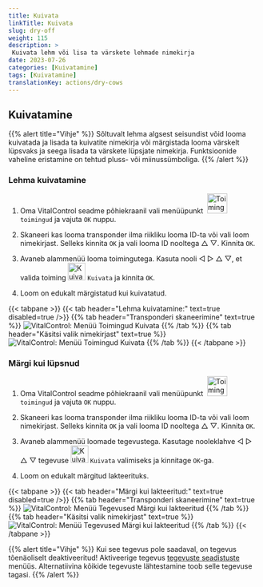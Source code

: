 ```yaml
---
title: Kuivata
linkTitle: Kuivata
slug: dry-off
weight: 115
description: >
 Kuivata lehm või lisa ta värskete lehmade nimekirja
date: 2023-07-26
categories: [Kuivatamine]
tags: [Kuivatamine]
translationKey: actions/dry-cows
---
```


## Kuivatamine

{{% alert title="Vihje" %}}
Sõltuvalt lehma algsest seisundist võid looma kuivatada ja lisada ta kuivatite nimekirja või märgistada looma värskelt lüpsvaks ja seega lisada ta värskete lüpsjate nimekirja. Funktsioonide vaheline eristamine on tehtud pluss- või miinussümboliga.
{{% /alert %}}

### Lehma kuivatamine

1. Oma VitalControl seadme põhiekraanil vali menüüpunkt &nbsp;<img src="/icons/actions.svg" width="40" align="bottom" alt="Toimingud" /> `toimingud` ja vajuta `OK` nuppu.

2. Skaneeri kas looma transponder ilma riikliku looma ID-ta või vali loom nimekirjast. Selleks kinnita `OK` ja vali looma ID nooltega △ ▽. Kinnita `OK`.

3. Avaneb alammenüü looma toimingutega. Kasuta nooli ◁ ▷ △ ▽, et valida toiming <img src="/icons/actions/dryoff-plus.svg" width="35" align="bottom" alt="Kuivata" /> `Kuivata` ja kinnita `OK`.

4. Loom on edukalt märgistatud kui kuivatatud.

{{< tabpane >}}
{{< tab header="Lehma kuivatamine:" text=true disabled=true />}}
{{% tab header="Transponderi skaneerimine" text=true %}}
![VitalControl: Menüü Toimingud Kuivata](../images/dryoff-scan.png "Kuivata lehm")
{{% /tab %}}
{{% tab header="Käsitsi valik nimekirjast" text=true %}}
![VitalControl: Menüü Toimingud Kuivata](../images/dryoff.png "Kuivata lehm")
{{% /tab %}}
{{< /tabpane >}}

### Märgi kui lüpsnud

1. Oma VitalControl seadme põhiekraanil vali menüüpunkt &nbsp;<img src="/icons/actions.svg" width="40" align="bottom" alt="Toimingud" /> `toimingud` ja vajuta `OK` nuppu.

2. Skaneeri kas looma transponder ilma riikliku looma ID-ta või vali loom nimekirjast. Selleks kinnita `OK` ja vali looma ID nooltega △ ▽. Kinnita `OK`.

3. Avaneb alammenüü loomade tegevustega. Kasutage nooleklahve ◁ ▷ △ ▽ tegevuse <img src="/icons/actions/dryoff-minus.svg" width="35" align="bottom" alt="Kuivata" /> `Kuivata` valimiseks ja kinnitage `OK`-ga.

4. Loom on edukalt märgitud lakteerituks.

{{< tabpane >}}
{{< tab header="Märgi kui lakteeritud:" text=true disabled=true />}}
{{% tab header="Transponderi skaneerimine" text=true %}}
![VitalControl: Menüü Tegevused Märgi kui lakteeritud](../images/lactated-scan.png "Märgi kui lakteeritud")
{{% /tab %}}
{{% tab header="Käsitsi valik nimekirjast" text=true %}}
![VitalControl: Menüü Tegevused Märgi kui lakteeritud](../images/lactated.png "Märgi kui lakteeritud")
{{% /tab %}}
{{< /tabpane >}}


{{% alert title="Vihje" %}}
Kui see tegevus pole saadaval, on tegevus tõenäoliselt deaktiveeritud! Aktiveerige tegevus [tegevuste seadistuste](../settings/) menüüs. Alternatiivina kõikide tegevuste lähtestamine toob selle tegevuse tagasi.
{{% /alert %}}
